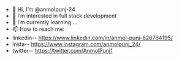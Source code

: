- 👋 Hi, I’m @anmolpunj-24
- 👀 I’m interested in full stack development 
- 🌱 I’m currently learning ...
- 📫 How to reach me:
- linkedin-- https://www.linkedin.com/in/anmol-punj-826764195/
- insta-- https://www.instagram.com/anmolpunj_24/
- twitter-- https://twitter.com/AnmolPunj1

<!---
anmolpunj-24/anmolpunj-24 is a ✨ special ✨ repository because its `README.md` (this file) appears on your GitHub profile.
You can click the Preview link to take a look at your changes.
--->
